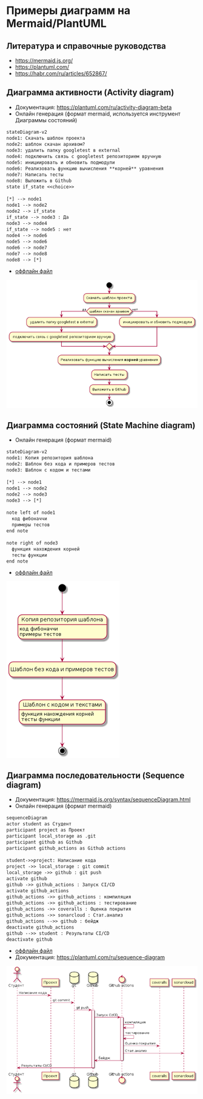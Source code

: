 # Примеры диаграмм на Mermaid/PlantUML

## Литература и справочные руководства
* https://mermaid.js.org/
* https://plantuml.com/
* https://habr.com/ru/articles/652867/

## Диаграмма активности (Activity diagram)
* Документация: https://plantuml.com/ru/activity-diagram-beta
* Онлайн генерация (формат mermaid, используется инструмент Диаграммы состояний)
```mermaid
stateDiagram-v2
node1: Скачать шаблон проекта
node2: шаблон скачан архивом?
node3: удалить папку googletest в external
node4: подключить связь с googletest репозиторием вручную
node5: инициировать и обновить подмодули
node6: Реализовать функцию вычисления **корней** уравнения
node7: Написать тесты
node8: Выложить в Github
state if_state <<choice>>

[*] --> node1
node1 --> node2
node2 --> if_state
if_state --> node3 : Да
node3 --> node4
if_state --> node5 : нет 
node4 --> node6
node5 --> node6
node6 --> node7
node7 --> node8
node8 --> [*]
```
* [оффлайн файл](diagrams/activity.puml)

![Диаграмма активности](diagrams/activity.png)

## Диаграмма состояний (State Machine diagram)

* Онлайн генерация (формат mermaid)
```mermaid
stateDiagram-v2
node1: Копия репозитория шаблона
node2: Шаблон без кода и примеров тестов
node3: Шаблон с кодом и тестами

[*] --> node1
node1 --> node2
node2 --> node3
node3 --> [*]

note left of node1
  код фибоначчи
  примеры тестов
end note

note right of node3
  функция нахождения корней
  тесты функции
end note
```

* [оффлайн файл](diagrams/state-machine.puml)

![Диаграмма состояний](diagrams/state-machine.png)

## Диаграмма последовательности (Sequence diagram)

* Документация: https://mermaid.js.org/syntax/sequenceDiagram.html
* Онлайн генерация (формат mermaid)
```mermaid
sequenceDiagram
actor student as Студент
participant project as Проект
participant local_storage as .git
participant github as Github
participant github_actions as Github actions

student->>project: Написание кода
project ->> local_storage : git commit
local_storage ->> github : git push
activate github
github ->> github_actions : Запуск CI/CD
activate github_actions
github_actions ->> github_actions : компиляция
github_actions ->> github_actions : тестирование
github_actions ->> coveralls : Оценка покрытия
github_actions ->> sonarcloud : Стат.анализ
github_actions -->> github : бейдж
deactivate github_actions
github -->> student : Результаты CI/CD
deactivate github
```

* [оффлайн файл](diagrams/sequence.puml)
* Документация: https://plantuml.com/ru/sequence-diagram

![Диаграмма последовательности](diagrams/sequence.png)
